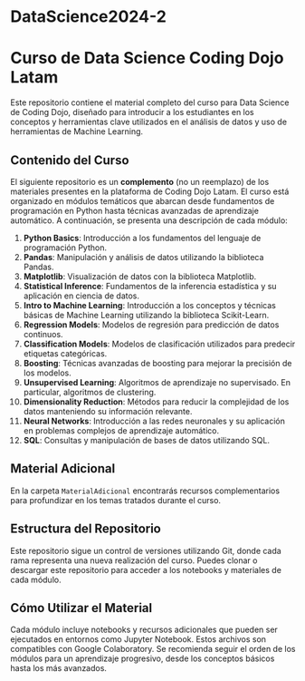 # DataScience2024-2
# Curso de Data Science Coding Dojo Latam

Este repositorio contiene el material completo del curso para Data Science de Coding Dojo, diseñado para introducir a los estudiantes en los conceptos y herramientas clave utilizados en el análisis de datos y uso de herramientas de Machine Learning.

## Contenido del Curso

El siguiente repositorio es un **complemento** (no un reemplazo) de los materiales presentes en la plataforma de Coding Dojo Latam.
El curso está organizado en módulos temáticos que abarcan desde fundamentos de programación en Python hasta técnicas avanzadas de aprendizaje automático. A continuación, se presenta una descripción de cada módulo:

1. **Python Basics**: Introducción a los fundamentos del lenguaje de programación Python.
2. **Pandas**: Manipulación y análisis de datos utilizando la biblioteca Pandas.
3. **Matplotlib**: Visualización de datos con la biblioteca Matplotlib.
4. **Statistical Inference**: Fundamentos de la inferencia estadística y su aplicación en ciencia de datos.
5. **Intro to Machine Learning**: Introducción a los conceptos y técnicas básicas de Machine Learning utilizando la biblioteca Scikit-Learn.
6. **Regression Models**: Modelos de regresión para predicción de datos continuos.
7. **Classification Models**: Modelos de clasificación utilizados para predecir etiquetas categóricas.
8. **Boosting**: Técnicas avanzadas de boosting para mejorar la precisión de los modelos.
9. **Unsupervised Learning**: Algoritmos de aprendizaje no supervisado. En particular, algoritmos de clustering.
10. **Dimensionality Reduction**: Métodos para reducir la complejidad de los datos manteniendo su información relevante.
11. **Neural Networks**: Introducción a las redes neuronales y su aplicación en problemas complejos de aprendizaje automático.
12. **SQL**: Consultas y manipulación de bases de datos utilizando SQL.

## Material Adicional

En la carpeta `MaterialAdicional` encontrarás recursos complementarios para profundizar en los temas tratados durante el curso.

## Estructura del Repositorio

Este repositorio sigue un control de versiones utilizando Git, donde cada rama representa una nueva realización del curso. Puedes clonar o descargar este repositorio para acceder a los notebooks y materiales de cada módulo.

## Cómo Utilizar el Material

Cada módulo incluye notebooks y recursos adicionales que pueden ser ejecutados en entornos como Jupyter Notebook. Estos archivos son compatibles con Google Colaboratory. Se recomienda seguir el orden de los módulos para un aprendizaje progresivo, desde los conceptos básicos hasta los más avanzados.